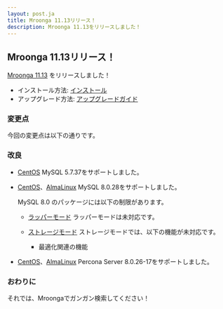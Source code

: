```yaml
---
layout: post.ja
title: Mroonga 11.13リリース！
description: Mroonga 11.13をリリースしました！
---
```


## Mroonga 11.13リリース！

[Mroonga 11.13](/ja/docs/news.html#release-11-13) をリリースしました！

* インストール方法: [インストール](/ja/docs/install.html)
* アップグレード方法: [アップグレードガイド](/ja/docs/upgrade.html)

### 変更点

今回の変更点は以下の通りです。

### 改良

* [CentOS](/ja/docs/install/centos.html) MySQL 5.7.37をサポートしました。

* [CentOS](/ja/docs/install/centos.html)、[AlmaLinux](/ja/docs/install/almalinux.html) MySQL 8.0.28をサポートしました。

  MySQL 8.0 のパッケージには以下の制限があります。

    * [ラッパーモード](/ja/docs/tutorial/wrapper.html) ラッパーモードは未対応です。

    * [ストレージモード](/ja/docs/tutorial/storage.html) ストレージモードでは、以下の機能が未対応です。

      * 最適化関連の機能

* [CentOS](/ja/docs/install/centos.html)、[AlmaLinux](/ja/docs/install/almalinux.html) Percona Server 8.0.26-17をサポートしました。

### おわりに

それでは、Mroongaでガンガン検索してください！
